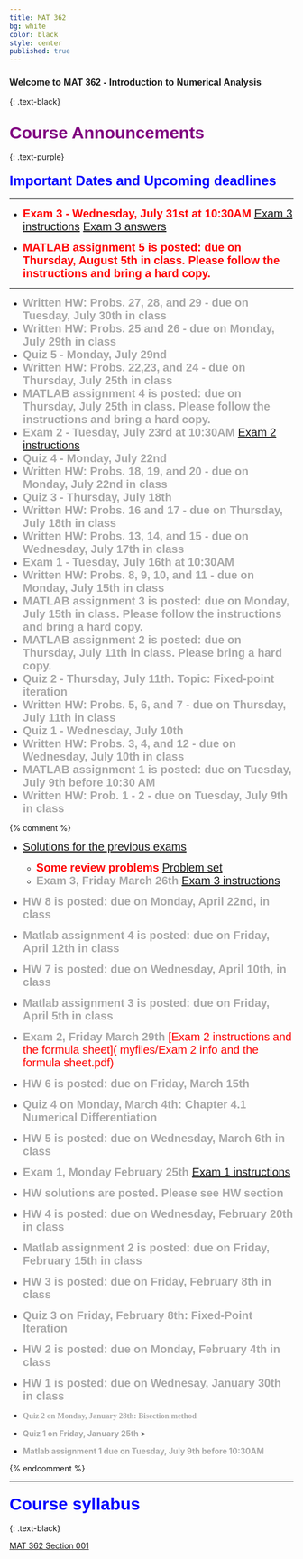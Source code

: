 ```yaml
---
title: MAT 362
bg: white
color: black
style: center
published: true
---
```



### **<span style="font-family:'Titillium Web', sans-serif">Welcome to MAT 362 - Introduction to Numerical Analysis</span>**
{: .text-black}

<span class="fa-stack subtlecircle" style="font-size:80px;ont-family:'Titillium Web', sans-serif; background:rgba(255,166,0,0.1)">
  <i class="fa fa-circle fa-stack-2x text-white"></i>
  <i class="fa fa-university fa-stack-1x text-blue"></i>
</span>



## **<span style="color:purple;font-family:'Titillium Web', sans-serif; font-size:30px;font-weight:Regular;"> Course Announcements </span>**
{: .text-purple}


#### **<span style="color:Blue;font-family:'Titillium Web', sans-serif; font-size:24px;font-weight:Regular;"> Important Dates and Upcoming deadlines  </span>**
 ------

  - **<span style="color:Red;font-family:'Titillium Web', sans-serif; font-size:20px;font-weight:Regular;"> Exam 3 - Wednesday, July 31st at 10:30AM </span>** <span style="color:red;font-family:'Titillium Web', sans-serif; font-size:20px;font-weight:Regular;"> [Exam 3 instructions]( myfiles/Exam3_info_summer.pdf)</span><span style="color:red;font-family:'Titillium Web', sans-serif; font-size:20px;font-weight:Regular;"> [Exam 3 answers]( myfiles/Exam3_solu.pdf)</span>
  
  - **<span style="color:Red;font-family:'Titillium Web', sans-serif; font-size:20px;font-weight:Regular;"> MATLAB assignment 5 is posted: due on Thursday, August 5th in class. Please follow the instructions and bring a hard copy. </span>**
  
 ------
 
   - **<span style="color:DarkGray;font-family:'Titillium Web', sans-serif; font-size:20px;font-weight:Regular;"> Written HW: Probs. 27, 28, and 29 - due on Tuesday, July 30th in class </span>**
   - **<span style="color:DarkGray;font-family:'Titillium Web', sans-serif; font-size:20px;font-weight:Regular;"> Written HW: Probs. 25 and 26 - due on Monday, July 29th in class </span>** 
   - **<span style="color:DarkGray;font-family:'Titillium Web', sans-serif; font-size:20px;font-weight:Regular;"> Quiz 5 - Monday, July 29nd  </span>** 
   - **<span style="color:DarkGray;font-family:'Titillium Web', sans-serif; font-size:20px;font-weight:Regular;"> Written HW: Probs. 22,23, and 24 - due on Thursday, July 25th in class </span>**
  - **<span style="color:DarkGray;font-family:'Titillium Web', sans-serif; font-size:20px;font-weight:Regular;"> MATLAB assignment 4 is posted: due on Thursday, July 25th in class. Please follow the instructions and bring a hard copy. </span>**
   - **<span style="color:DarkGray;font-family:'Titillium Web', sans-serif; font-size:20px;font-weight:Regular;"> Exam 2 - Tuesday, July 23rd at 10:30AM </span>** <span style="color:red;font-family:'Titillium Web', sans-serif; font-size:20px;font-weight:Regular;"> [Exam 2 instructions]( myfiles/exam2_summer_info.pdf)</span>
   - **<span style="color:DarkGray;font-family:'Titillium Web', sans-serif; font-size:20px;font-weight:Regular;"> Quiz 4 - Monday, July 22nd  </span>** 
   - **<span style="color:DarkGray;font-family:'Titillium Web', sans-serif; font-size:20px;font-weight:Regular;"> Written HW: Probs. 18, 19, and 20 - due on Monday, July 22nd in class </span>**
   - **<span style="color:DarkGray;font-family:'Titillium Web', sans-serif; font-size:20px;font-weight:Regular;"> Quiz 3 - Thursday, July 18th  </span>** 
 - **<span style="color:DarkGray;font-family:'Titillium Web', sans-serif; font-size:20px;font-weight:Regular;"> Written HW: Probs. 16 and 17 - due on Thursday, July 18th in class </span>**
  - **<span style="color:DarkGray;font-family:'Titillium Web', sans-serif; font-size:20px;font-weight:Regular;"> Written HW: Probs. 13, 14, and 15 - due on Wednesday, July 17th in class </span>**
  - **<span style="color:DarkGray;font-family:'Titillium Web', sans-serif; font-size:20px;font-weight:Regular;"> Exam 1 - Tuesday, July 16th at 10:30AM </span>** 
 - **<span style="color:DarkGray;font-family:'Titillium Web', sans-serif; font-size:20px;font-weight:Regular;"> Written HW: Probs. 8, 9, 10, and 11 - due on Monday, July 15th in class </span>**
  - **<span style="color:DarkGray;font-family:'Titillium Web', sans-serif; font-size:20px;font-weight:Regular;"> MATLAB assignment 3 is posted: due on Monday, July 15th in class. Please follow the instructions and bring a hard copy. </span>**
 - **<span style="color:DarkGray;font-family:'Titillium Web', sans-serif; font-size:20px;font-weight:Regular;"> MATLAB assignment 2 is posted: due on Thursday, July 11th in class. Please bring a hard copy. </span>**
 - **<span style="color:DarkGray;font-family:'Titillium Web', sans-serif; font-size:20px;font-weight:Regular;"> Quiz 2 - Thursday, July 11th. Topic: Fixed-point iteration </span>** 
 - **<span style="color:DarkGray;font-family:'Titillium Web', sans-serif; font-size:20px;font-weight:Regular;"> Written HW: Probs. 5, 6, and 7 - due on Thursday, July 11th in class </span>**
 - **<span style="color:DarkGray;font-family:'Titillium Web', sans-serif; font-size:20px;font-weight:Regular;"> Quiz 1 - Wednesday, July 10th  </span>** 
 - **<span style="color:DarkGray;font-family:'Titillium Web', sans-serif; font-size:20px;font-weight:Regular;"> Written HW: Probs. 3, 4, and 12 - due on Wednesday, July 10th in class </span>**
 - **<span style="color:DarkGray;font-family:'Titillium Web', sans-serif; font-size:20px;font-weight:Regular;"> MATLAB assignment 1 is posted: due on Tuesday, July 9th before 10:30 AM  </span>**
 - **<span style="color:DarkGray;font-family:'Titillium Web', sans-serif; font-size:20px;font-weight:Regular;"> Written HW: Prob. 1 - 2 - due on Tuesday, July 9th in class </span>**
 
{% comment %} 
- **<span style="color:Red;font-family:'Titillium Web', sans-serif; font-size:20px;font-weight:Regular;"> 
 </span>**  <span style="color:red;font-family:'Titillium Web', sans-serif; font-size:20px;font-weight:Regular;"> [Solutions for the previous exams]( myfiles/Exam1_3.pdf)</span>
  - **<span style="color:Red;font-family:'Titillium Web', sans-serif; font-size:20px;font-weight:Regular;"> 
Some review problems </span>**  <span style="color:red;font-family:'Titillium Web', sans-serif; font-size:20px;font-weight:Regular;"> [Problem set]( myfiles/review_updated.pdf)</span>
  - **<span style="color:DarkGray;font-family:'Titillium Web', sans-serif; font-size:20px;font-weight:Regular;"> Exam 3, Friday March 26th </span>**  <span style="color:red;font-family:'Titillium Web', sans-serif; font-size:20px;font-weight:Regular;"> [Exam 3 instructions]( myfiles/Exam3_info.pdf)</span>
 - **<span style="color:DarkGray;font-family:'Titillium Web', sans-serif; font-size:20px;font-weight:Regular;">  HW 8 is posted: due on Monday, April 22nd, in class </span>** 
 - **<span style="color:DarkGray;font-family:'Titillium Web', sans-serif; font-size:20px;font-weight:Regular;">  Matlab assignment 4 is posted: due on Friday, April 12th in class </span>**
 - **<span style="color:DarkGray;font-family:'Titillium Web', sans-serif; font-size:20px;font-weight:Regular;">  HW 7 is posted: due on Wednesday, April 10th, in class </span>** 
 - **<span style="color:DarkGray;font-family:'Titillium Web', sans-serif; font-size:20px;font-weight:Regular;">  Matlab assignment 3 is posted: due on Friday, April 5th in class </span>**
  - **<span style="color:DarkGray;font-family:'Titillium Web', sans-serif; font-size:20px;font-weight:Regular;"> Exam 2, Friday March 29th </span>**  <span style="color:red;font-family:'Titillium Web', sans-serif; font-size:20px;font-weight:Regular;"> [Exam 2 instructions and the formula sheet]( myfiles/Exam 2 info and the formula sheet.pdf)</span>
 - **<span style="color:DarkGray;font-family:'Titillium Web', sans-serif; font-size:20px;font-weight:Regular;">  HW 6 is posted: due on Friday, March 15th </span>**
 - **<span style="color:DarkGray;font-family:'Titillium Web', sans-serif; font-size:20px;font-weight:Regular;"> Quiz 4 on Monday, March 4th: Chapter 4.1 Numerical Differentiation  </span>**
 - **<span style="color:DarkGray;font-family:'Titillium Web', sans-serif; font-size:20px;font-weight:Regular;">  HW 5 is posted: due on Wednesday, March 6th in class </span>**
 - **<span style="color:DarkGray;font-family:'Titillium Web', sans-serif; font-size:20px;font-weight:Regular;"> Exam 1, Monday February 25th </span>**  <span style="color:red;font-family:'Titillium Web', sans-serif; font-size:20px;font-weight:Regular;"> [Exam 1 instructions]( myfiles/Exam1_review.pdf)</span>
  - **<span style="color:DarkGray;font-family:'Titillium Web', sans-serif; font-size:20px;font-weight:Regular;"> HW solutions are posted. Please see HW section </span>**
 - **<span style="color:DarkGray;font-family:'Titillium Web', sans-serif; font-size:20px;font-weight:Regular;">  HW 4 is posted: due on Wednesday, February 20th in class </span>**
 - **<span style="color:DarkGray;font-family:'Titillium Web', sans-serif; font-size:20px;font-weight:Regular;">  Matlab assignment 2 is posted: due on Friday, February 15th in class </span>**
 - **<span style="color:DarkGray;font-family:'Titillium Web', sans-serif; font-size:20px;font-weight:Regular;">  HW 3 is posted: due on Friday, February 8th in class </span>**
 - **<span style="color:DarkGray;font-family:'Titillium Web', sans-serif; font-size:20px;font-weight:Regular;"> Quiz 3 on Friday, February 8th: Fixed-Point Iteration </span>**
 - **<span style="color:DarkGray;font-family:'Titillium Web', sans-serif; font-size:20px;font-weight:Regular;"> HW 2 is posted: due on Monday, February 4th in class </span>**
 - **<span style="color:DarkGray;font-family:'Titillium Web', sans-serif; font-size:20px;font-weight:Regular;"> HW 1 is posted: due on Wednesay, January 30th in class </span>**
 - **<span style="color:DarkGray;font-family:Georgia;"> Quiz 2 on Monday, January 28th: Bisection method </span>**
 - **<span style="color:DarkGray;"> Quiz 1 on Friday, January 25th </span>** >
 
 - **<span style="color:DarkGray;"> Matlab assignment 1 due on Tuesday, July 9th before 10:30AM </span>**

 {% endcomment %}  
 
  
------

### **<span style="color:Blue;font-family:'Titillium Web', sans-serif; font-size:30px;font-weight:Regular;"> Course syllabus </span>**
{: .text-black}

[MAT 362 Section 001]( myfiles/MAT_362_Summer2019.pdf)

